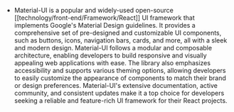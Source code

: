 - Material-UI is a popular and widely-used open-source [[technology/front-end/Framework/React]] UI framework that implements Google's Material Design guidelines. It provides a comprehensive set of pre-designed and customizable UI components, such as buttons, icons, navigation bars, cards, and more, all with a sleek and modern design. Material-UI follows a modular and composable architecture, enabling developers to build responsive and visually appealing web applications with ease. The library also emphasizes accessibility and supports various theming options, allowing developers to easily customize the appearance of components to match their brand or design preferences. Material-UI's extensive documentation, active community, and consistent updates make it a top choice for developers seeking a reliable and feature-rich UI framework for their React projects.